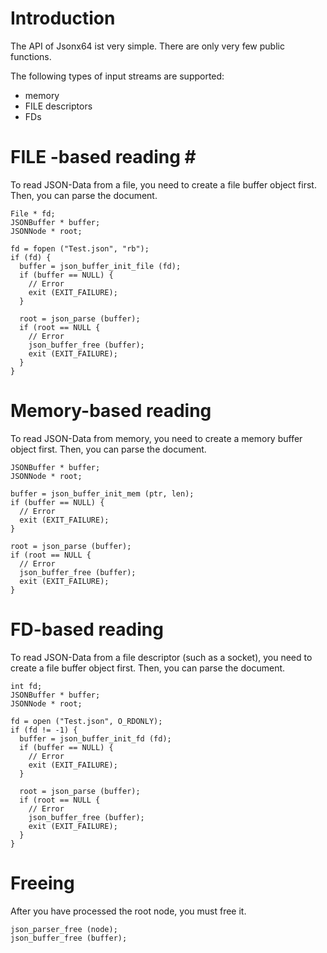 # Introduction #

The API of Jsonx64 ist very simple. There are only
very few public functions.

The following types of input streams are supported:
  * memory
  * FILE descriptors
  * FDs

# FILE **-based reading #**

To read JSON-Data from a file, you need to create a file
buffer object first. Then, you can parse the document.

```
File * fd;
JSONBuffer * buffer;
JSONNode * root;

fd = fopen ("Test.json", "rb");
if (fd) {
  buffer = json_buffer_init_file (fd);
  if (buffer == NULL) {
    // Error
    exit (EXIT_FAILURE);
  }

  root = json_parse (buffer);
  if (root == NULL {
    // Error
    json_buffer_free (buffer);
    exit (EXIT_FAILURE);
  }
}
```

# Memory-based reading #

To read JSON-Data from memory, you need to create a memory
buffer object first. Then, you can parse the document.

```
JSONBuffer * buffer;
JSONNode * root;

buffer = json_buffer_init_mem (ptr, len);
if (buffer == NULL) {
  // Error
  exit (EXIT_FAILURE);
}

root = json_parse (buffer);
if (root == NULL {
  // Error
  json_buffer_free (buffer);
  exit (EXIT_FAILURE);
}

```

# FD-based reading #

To read JSON-Data from a file descriptor (such as a socket), you need to create a file
buffer object first. Then, you can parse the document.

```
int fd;
JSONBuffer * buffer;
JSONNode * root;

fd = open ("Test.json", O_RDONLY);
if (fd != -1) {
  buffer = json_buffer_init_fd (fd);
  if (buffer == NULL) {
    // Error
    exit (EXIT_FAILURE);
  }

  root = json_parse (buffer);
  if (root == NULL {
    // Error
    json_buffer_free (buffer);
    exit (EXIT_FAILURE);
  }
}
```

# Freeing #
After you have processed the root node, you must free it.

```
json_parser_free (node);
json_buffer_free (buffer);
```